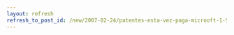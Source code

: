 ```yaml
---
layout: refresh
refresh_to_post_id: /new/2007-02-24/patentes-esta-vez-paga-microoft-1-5-millones-de-millones-de-dlares.html
---
```

